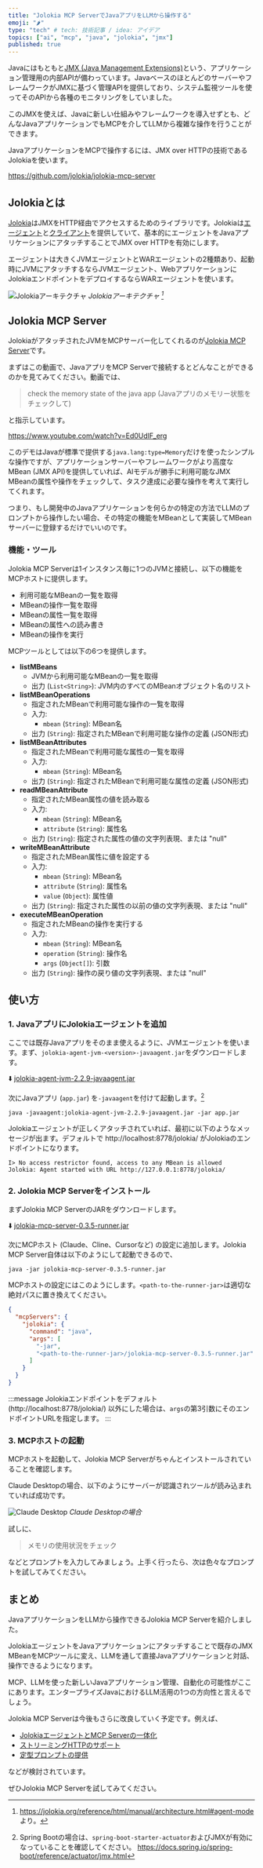 ```yaml
---
title: "Jolokia MCP ServerでJavaアプリをLLMから操作する"
emoji: "🌶️"
type: "tech" # tech: 技術記事 / idea: アイデア
topics: ["ai", "mcp", "java", "jolokia", "jmx"]
published: true
---
```


Javaにはもともと[JMX (Java Management Extensions)](https://docs.oracle.com/en/java/javase/21/docs/api/java.management/javax/management/package-summary.html)という、アプリケーション管理用の内部APIが備わっています。JavaベースのほとんどのサーバーやフレームワークがJMXに基づく管理APIを提供しており、システム監視ツールを使ってそのAPIから各種のモニタリングをしていました。

このJMXを使えば、Javaに新しい仕組みやフレームワークを導入せずとも、どんなJavaアプリケーションでもMCPを介してLLMから複雑な操作を行うことができます。

JavaアプリケーションをMCPで操作するには、JMX over HTTPの技術であるJolokiaを使います。

https://github.com/jolokia/jolokia-mcp-server

## Jolokiaとは

[Jolokia](https://jolokia.org/)はJMXをHTTP経由でアクセスするためのライブラリです。Jolokiaは[エージェント](https://jolokia.org/reference/html/manual/agents.html)と[クライアント](https://jolokia.org/reference/html/manual/clients.html)を提供していて、基本的にエージェントをJavaアプリケーションにアタッチすることでJMX over HTTPを有効にします。

エージェントは大きくJVMエージェントとWARエージェントの2種類あり、起動時にJVMにアタッチするならJVMエージェント、WebアプリケーションにJolokiaエンドポイントをデプロイするならWARエージェントを使います。

![Jolokiaアーキテクチャ](https://jolokia.org/reference/html/manual/_images/architecture.png)
*Jolokiaアーキテクチャ [^1]*

[^1]: <https://jolokia.org/reference/html/manual/architecture.html#agent-mode> より。

## Jolokia MCP Server

JolokiaがアタッチされたJVMをMCPサーバー化してくれるのが[Jolokia MCP Server](https://github.com/jolokia/jolokia-mcp-server)です。

まずはこの動画で、JavaアプリをMCP Serverで接続するとどんなことができるのかを見てみてください。動画では、

> check the memory state of the java app
> (Javaアプリのメモリー状態をチェックして)

と指示しています。

https://www.youtube.com/watch?v=Ed0UdlF_erg

このデモはJavaが標準で提供する`java.lang:type=Memory`だけを使ったシンプルな操作ですが、アプリケーションサーバーやフレームワークがより高度なMBean (JMX API)を提供していれば、AIモデルが勝手に利用可能なJMX MBeanの属性や操作をチェックして、タスク達成に必要な操作を考えて実行してくれます。

つまり、もし開発中のJavaアプリケーションを何らかの特定の方法でLLMのプロンプトから操作したい場合、その特定の機能をMBeanとして実装してMBeanサーバーに登録するだけでいいのです。

### 機能・ツール

Jolokia MCP Serverは1インスタンス毎に1つのJVMと接続し、以下の機能をMCPホストに提供します。

- 利用可能なMBeanの一覧を取得
- MBeanの操作一覧を取得
- MBeanの属性一覧を取得
- MBeanの属性への読み書き
- MBeanの操作を実行

MCPツールとしては以下の6つを提供します。

- **listMBeans**
  - JVMから利用可能なMBeanの一覧を取得
  - 出力 (`List<String>`): JVM内のすべてのMBeanオブジェクト名のリスト
- **listMBeanOperations**
  - 指定されたMBeanで利用可能な操作の一覧を取得
  - 入力:
    - `mbean` (`String`): MBean名
  - 出力 (`String`): 指定されたMBeanで利用可能な操作の定義 (JSON形式)
- **listMBeanAttributes**
  - 指定されたMBeanで利用可能な属性の一覧を取得
  - 入力:
    - `mbean` (`String`): MBean名
  - 出力 (`String`): 指定されたMBeanで利用可能な属性の定義 (JSON形式)
- **readMBeanAttribute**
  - 指定されたMBean属性の値を読み取る
  - 入力:
    - `mbean` (`String`): MBean名
    - `attribute` (`String`): 属性名
  - 出力 (`String`): 指定された属性の値の文字列表現、または "null"
- **writeMBeanAttribute**
  - 指定されたMBean属性に値を設定する
  - 入力:
    - `mbean` (`String`): MBean名
    - `attribute` (`String`): 属性名
    - `value` (`Object`): 属性値
  - 出力 (`String`): 指定された属性の以前の値の文字列表現、または "null"
- **executeMBeanOperation**
  - 指定されたMBeanの操作を実行する
  - 入力:
    - `mbean` (`String`): MBean名
    - `operation` (`String`): 操作名
    - `args` (`Object[]`): 引数
  - 出力 (`String`): 操作の戻り値の文字列表現、または "null"

## 使い方

### 1. JavaアプリにJolokiaエージェントを追加

ここでは既存Javaアプリをそのまま使えるように、JVMエージェントを使います。まず、`jolokia-agent-jvm-<version>-javaagent.jar`をダウンロードします。

⬇️ [jolokia-agent-jvm-2.2.9-javaagent.jar](https://repo1.maven.org/maven2/org/jolokia/jolokia-agent-jvm/2.2.9/jolokia-agent-jvm-2.2.9-javaagent.jar)

次にJavaアプリ (`app.jar`) を`-javaagent`を付けて起動します。[^2]

[^2]: Spring Bootの場合は、`spring-boot-starter-actuator`およびJMXが有効になっていることを確認してください。
https://docs.spring.io/spring-boot/reference/actuator/jmx.html

```console
java -javaagent:jolokia-agent-jvm-2.2.9-javaagent.jar -jar app.jar
```

Jolokiaエージェントが正しくアタッチされていれば、最初に以下のようなメッセージが出ます。デフォルトで http://localhost:8778/jolokia/ がJolokiaのエンドポイントになります。

```console
I> No access restrictor found, access to any MBean is allowed
Jolokia: Agent started with URL http://127.0.0.1:8778/jolokia/
```

### 2. Jolokia MCP Serverをインストール

まずJolokia MCP ServerのJARをダウンロードします。

⬇️ [jolokia-mcp-server-0.3.5-runner.jar](https://github.com/jolokia/jolokia-mcp-server/releases/download/v0.3.5/jolokia-mcp-server-0.3.5-runner.jar)

次にMCPホスト (Claude、Cline、Cursorなど) の設定に追加します。Jolokia MCP Server自体は以下のようにして起動できるので、

```console
java -jar jolokia-mcp-server-0.3.5-runner.jar
```

MCPホストの設定にはこのようにします。`<path-to-the-runner-jar>`は適切な絶対パスに置き換えてください。

```json
{
  "mcpServers": {
    "jolokia": {
      "command": "java",
      "args": [
        "-jar",
        "<path-to-the-runner-jar>/jolokia-mcp-server-0.3.5-runner.jar"
      ]
    }
  }
}
```

:::message
Jolokiaエンドポイントをデフォルト (http://localhost:8778/jolokia/) 以外にした場合は、`args`の第3引数にそのエンドポイントURLを指定します。
:::

### 3. MCPホストの起動

MCPホストを起動して、Jolokia MCP Serverがちゃんとインストールされていることを確認します。

Claude Desktopの場合、以下のようにサーバーが認識されツールが読み込まれていれば成功です。

![Claude Desktop](/images/202505-jolokia-mcp/claude-jolokia.png)
*Claude Desktopの場合*

試しに、

> メモリの使用状況をチェック

などとプロンプトを入力してみましょう。上手く行ったら、次は色々なプロンプトを試してみてください。

## まとめ

JavaアプリケーションをLLMから操作できるJolokia MCP Serverを紹介しました。

JolokiaエージェントをJavaアプリケーションにアタッチすることで既存のJMX MBeanをMCPツールに変え、LLMを通して直接Javaアプリケーションと対話、操作できるようになります。

MCP、LLMを使った新しいJavaアプリケーション管理、自動化の可能性がここにあります。エンタープライズJavaにおけるLLM活用の1つの方向性と言えるでしょう。

Jolokia MCP Serverは今後もさらに改良していく予定です。例えば、

- [JolokiaエージェントとMCP Serverの一体化](https://github.com/jolokia/jolokia-mcp-server/issues/12)
- [ストリーミングHTTPのサポート](https://github.com/jolokia/jolokia-mcp-server/issues/13)
- [定型プロンプトの提供](https://github.com/jolokia/jolokia-mcp-server/issues/14)

などが検討されています。

ぜひJolokia MCP Serverを試してみてください。
